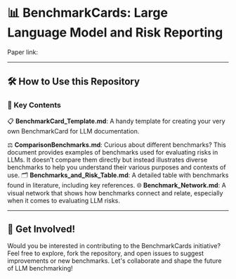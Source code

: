 # 📊 BenchmarkCards: Large Language Model and Risk Reporting 

Paper link: 

---

## 🛠️ How to Use this Repository

### 🔗 Key Contents

📋 **BenchmarkCard_Template.md**: A handy template for creating your very own BenchmarkCard for LLM documentation. 

⚖️ **ComparisonBenchmarks.md**: Curious about different benchmarks? This document provides examples of benchmarks used for evaluating risks in LLMs. It doesn’t compare them directly but instead illustrates diverse benchmarks to help you understand their various purposes and contexts of use. 
🗂 **Benchmarks_and_Risk_Table.md**: A detailed table with benchmarks found in literature, including key references.
🌐 **Benchmark_Network.md**:  A visual network that shows how benchmarks connect and relate, especially when it comes to evaluating LLM risks.

---
## 🤝 **Get Involved!**
Would you be interested in contributing to the BenchmarkCards initiative? Feel free to explore, fork the repository, and open issues to suggest improvements or new benchmarks. Let's collaborate and shape the future of LLM benchmarking!


